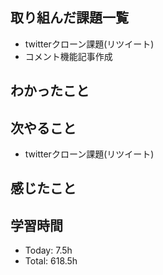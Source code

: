 ## 取り組んだ課題一覧
- twitterクローン課題(リツイート)
- コメント機能記事作成
## わかったこと
## 次やること
- twitterクローン課題(リツイート)
## 感じたこと
## 学習時間
- Today: 7.5h
- Total: 618.5h